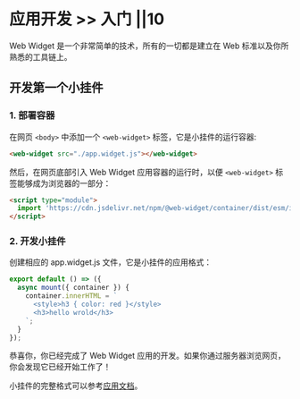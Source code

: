 # 应用开发 >> 入门 ||10

Web Widget 是一个非常简单的技术，所有的一切都是建立在 Web 标准以及你所熟悉的工具链上。

## 开发第一个小挂件

### 1. 部署容器

在网页 `<body>` 中添加一个 `<web-widget>` 标签，它是小挂件的运行容器:

```html
<web-widget src="./app.widget.js"></web-widget>
```

然后，在网页底部引入 Web Widget 应用容器的运行时，以便 `<web-widget>` 标签能够成为浏览器的一部分：

```html
<script type="module">
  import 'https://cdn.jsdelivr.net/npm/@web-widget/container/dist/esm/index.js';
</script>
```

### 2. 开发小挂件

创建相应的 app.widget.js 文件，它是小挂件的应用格式：

```js
export default () => ({
  async mount({ container }) {
    container.innerHTML = `
      <style>h3 { color: red }</style>
      <h3>hello wrold</h3>
    `;
  }
});
```

恭喜你，你已经完成了 Web Widget 应用的开发。如果你通过服务器浏览网页，你会发现它已经开始工作了！

小挂件的完整格式可以参考[应用文档](../../docs/application/overview.md)。

